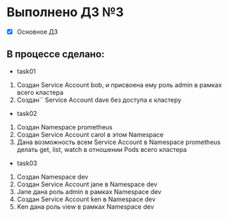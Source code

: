 # Выполнено ДЗ №3

 - [x] Основное ДЗ

## В процессе сделано:

 - task01
1. Создан Service Account bob, и присвоена ему роль admin в рамках всего кластера
2. Создан`` Service Account dave без доступа к кластеру

 - task02
1. Создан Namespace prometheus
2. Создан Service Account carol в этом Namespace
3. Дана возможность всем Service Account в Namespace prometheus делать get, list, watch в отношении Pods всего кластера

 - task03
1. Создан Namespace dev
2. Создан Service Account jane в Namespace dev
3. Jane дана роль admin в рамках Namespace dev
4. Создан Service Account ken в Namespace dev
5. Ken дана роль view в рамках Namespace dev
